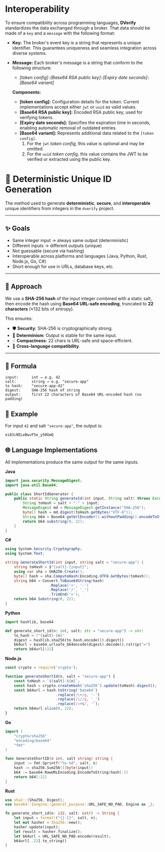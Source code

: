Interoperability
================

To ensure compatibility across programming languages, **DVerify** standardizes the data exchanged through a broker. That data should be made of a `key` and a `message` with the following format:  

- **Key:** The broker's event key is a string that represents a unique identifier. This guarantees uniqueness and seamless integration across diverse systems.

- **Message:** Each broker's message is a string that conform to the following structure:  
  - *[token config]*`:`*[Base64 RSA public key]*`:`*[Expiry date seconds]*`:`*[Base64 variant]*

  **Components:**  
  - **[token config]:** Configuration details for the token. Current implementations accept either `jwt` or `uuid` as valid values.  
  - **[Base64 RSA public key]:** Encoded RSA public key, used for verifying tokens.  
  - **[Expiry date seconds]:** Specifies the expiration time in seconds, enabling automatic removal of outdated entries.  
  - **[Base64 variant]:** Represents additional data related to the `[token config]`.  
    1. For the `jwt` *token config,* this value is optional and may be omitted.  
    2. For the `uuid` *token config,* this value contains the JWT to be verified or extracted using the public key.

# 🔐 Deterministic Unique ID Generation

The method used to generate **deterministic**, **secure**, and **interoperable** unique identifiers from integers in the `dverify` project.

---

## ✨ Goals

- Same integer input → always same output (deterministic)
- Different inputs → different outputs (unique)
- Not guessable (secure via hashing)
- Interoperable across platforms and languages (Java, Python, Rust, Node.js, Go, C#)
- Short enough for use in URLs, database keys, etc.

---

## 🔧 Approach

We use a **SHA-256 hash** of the input integer combined with a static salt, then encode the hash using **Base64 URL-safe encoding**, truncated to **22 characters** (≈132 bits of entropy).

This ensures:
- 🛡️ **Security**: SHA-256 is cryptographically strong.
- 🔁 **Determinism**: Output is stable for the same input.
- 💡 **Compactness**: 22 chars is URL-safe and space-efficient.
- 🧩 **Cross-language compatibility**.

---

## 📌 Formula

```text
input:      int → e.g. 42
salt:       string → e.g. "secure-app"
to hash:    "secure-app-42"
digest:     SHA-256 hash of string
output:     first 22 characters of Base64 URL-encoded hash (no padding)
```

## 🎯 Example

For input `42` and salt `"secure-app"`, the output is:

```sh
ei83cNELeBwvF5e_y50GmQ
```

## 🌐 Language Implementations

All implementations produce the same output for the same inputs.

**Java**
```java
import java.security.MessageDigest;
import java.util.Base64;

public class ShortIdGenerator {
    public static String generateId(int input, String salt) throws Exception {
        String toHash = salt + "-" + input;
        MessageDigest md = MessageDigest.getInstance("SHA-256");
        byte[] hash = md.digest(toHash.getBytes("UTF-8"));
        String b64 = Base64.getUrlEncoder().withoutPadding().encodeToString(hash);
        return b64.substring(0, 22);
    }
}
```

**C#**
```csharp
using System.Security.Cryptography;
using System.Text;

string GenerateShortId(int input, string salt = "secure-app") {
    string toHash = $"{salt}-{input}";
    using var sha = SHA256.Create();
    byte[] hash = sha.ComputeHash(Encoding.UTF8.GetBytes(toHash));
    string b64 = Convert.ToBase64String(hash)
                    .Replace('+', '-')
                    .Replace('/', '_')
                    .TrimEnd('=');
    return b64.Substring(0, 22);
}
```

**Python**
```python
import hashlib, base64

def generate_short_id(n: int, salt: str = "secure-app") -> str:
    to_hash = f"{salt}-{n}"
    digest = hashlib.sha256(to_hash.encode()).digest()
    b64url = base64.urlsafe_b64encode(digest).decode().rstrip("=")
    return b64url[:22]

```

**Node.js**
```javascript
const crypto = require('crypto');

function generateShortId(n, salt = "secure-app") {
    const toHash = `${salt}-${n}`;
    const hash = crypto.createHash('sha256').update(toHash).digest();
    const b64url = hash.toString('base64')
                       .replace(/\+/g, '-')
                       .replace(/\//g, '_')
                       .replace(/=+$/, '');
    return b64url.slice(0, 22);
}
```

**Go**
```go
import (
    "crypto/sha256"
    "encoding/base64"
    "fmt"
)

func GenerateShortID(n int, salt string) string {
    input := fmt.Sprintf("%s-%d", salt, n)
    hash := sha256.Sum256([]byte(input))
    b64 := base64.RawURLEncoding.EncodeToString(hash[:])
    return b64[:22]
}
```

**Rust**
```rust
use sha2::{Sha256, Digest};
use base64::{engine::general_purpose::URL_SAFE_NO_PAD, Engine as _};

fn generate_short_id(n: i32, salt: &str) -> String {
    let input = format!("{}-{}", salt, n);
    let mut hasher = Sha256::new();
    hasher.update(input);
    let result = hasher.finalize();
    let b64url = URL_SAFE_NO_PAD.encode(result);
    b64url[..22].to_string()
}
```
